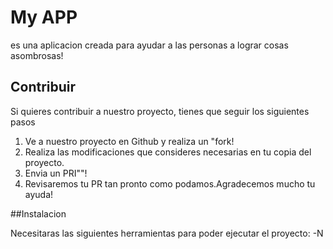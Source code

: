 # My APP

es una aplicacion creada para ayudar a las personas a lograr cosas asombrosas!
## Contribuir

Si quieres contribuir a nuestro proyecto, tienes que seguir los siguientes pasos
1. Ve a nuestro proyecto en Github y realiza un "fork!
2. Realiza las modificaciones que consideres necesarias en tu copia del proyecto.
3. Envia un PRI""!
4. Revisaremos tu PR tan pronto como podamos.Agradecemos mucho tu ayuda!

##Instalacion

Necesitaras las siguientes herramientas para poder ejecutar el proyecto:
-N
